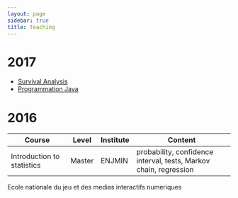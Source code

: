 ```yaml
---
layout: page
sidebar: true
title: Teaching
---
```


# 2017
* [Survival Analysis](/teaching/survival)
* [Programmation Java](/teaching/nfa031)


# 2016

| Course                              | Level  | Institute | Content                                                           |
| ----------------------------------- | ------ | ----------|-------------------------------------------------------------------|
| Introduction to statistics          | Master | ENJMIN    | probability, confidence interval, tests, Markov chain, regression |


Ecole nationale du jeu et des medias interactifs numeriques 